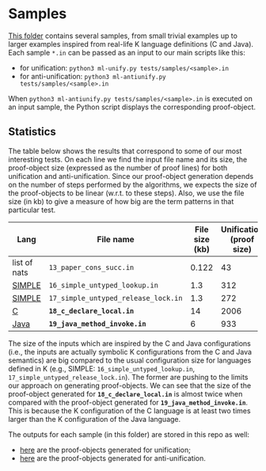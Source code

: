 # Samples 

[This folder](https://github.com/andreiarusoaie/certifying-unification-in-aml/tree/master/tests/samples) contains several samples, from small trivial examples up to larger examples inspired from real-life K language definitions (C and Java). 
Each sample `*.in` can be passed as an input to our main scripts like this:

* for unification: `python3 ml-unify.py tests/samples/<sample>.in`
* for anti-unification: `python3 ml-antiunify.py tests/samples/<sample>.in`

When `python3 ml-antiunify.py tests/samples/<sample>.in` is executed on an input sample, the Python script displays the corresponding proof-object. 

## Statistics
The table below shows the results that correspond to some of our most interesting tests. 
On each line we find the input file name and its size, the proof-object size (expressed as the number of proof lines) for both unification and anti-unification. 
Since our proof-object generation depends on the number of steps performed by the algorithms, we expects the size of the proof-objects to be linear (w.r.t. to these steps). Also, we use the file size (in kb) to give a measure of how big are the term patterns in that particular test.

| Lang | File name  | File size (kb) | Unification (proof size) | Antiunification (proof size) | 
|--------------|------------|----------------|-------------|-----------------|
| list of nats | `13_paper_cons_succ.in` | 0.122 | 43 | 84 |
| [SIMPLE](https://github.com/kframework/k/tree/master/k-distribution/pl-tutorial/2_languages/1_simple) | `16_simple_untyped_lookup.in` | 1.3 | 312 | 804 |
| [SIMPLE](https://github.com/kframework/k/tree/master/k-distribution/pl-tutorial/2_languages/1_simple) | `17_simple_untyped_release_lock.in` | 1.3 | 272  | 768 |
| [C](https://github.com/kframework/c-semantics) | **`18_c_declare_local.in`** | 14 | 2006 | 5052 |
| [Java](https://github.com/kframework/java-semantics) | **`19_java_method_invoke.in`** | 6 | 933 | 2352 |

The size of the inputs which are inspired by the C and Java configurations (i.e., the inputs are actually symbolic K configurations from the C and Java semantics) are big compared to the usual configuration size for languages defined in K (e.g., SIMPLE: `16_simple_untyped_lookup.in`, `17_simple_untyped_release_lock.in`). The former are pushing to the limits our approach on generating proof-objects. 
We can see that the size of the proof-object generated for **`18_c_declare_local.in`** is almost twice when compared with the proof-object generated for **`19_java_method_invoke.in`**. This is because the K configuration of the C language is at least two times larger than the K configuration of the Java language.


The outputs for each sample (in this folder) are stored in this repo as well:
* [here](https://github.com/andreiarusoaie/certifying-unification-in-aml/tree/master/tests/samples/outputs/unification) are the proof-objects generated for unification;
* [here](https://github.com/andreiarusoaie/certifying-unification-in-aml/tree/master/tests/samples/outputs/anti-unification) are the proof-objects generated for anti-unification.
